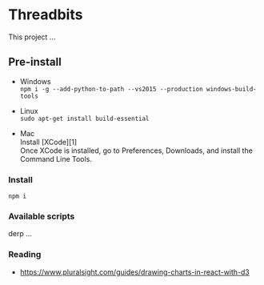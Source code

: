 # Threadbits

This project ...

## Pre-install
- Windows  
```npm i -g --add-python-to-path --vs2015 --production windows-build-tools```
  
- Linux  
```sudo apt-get install build-essential```
  
- Mac  
Install [XCode][1]  
Once XCode is installed, go to Preferences, Downloads, and install the Command Line Tools.  

### Install
```npm i```

### Available scripts  
derp ...


### Reading
- https://www.pluralsight.com/guides/drawing-charts-in-react-with-d3
